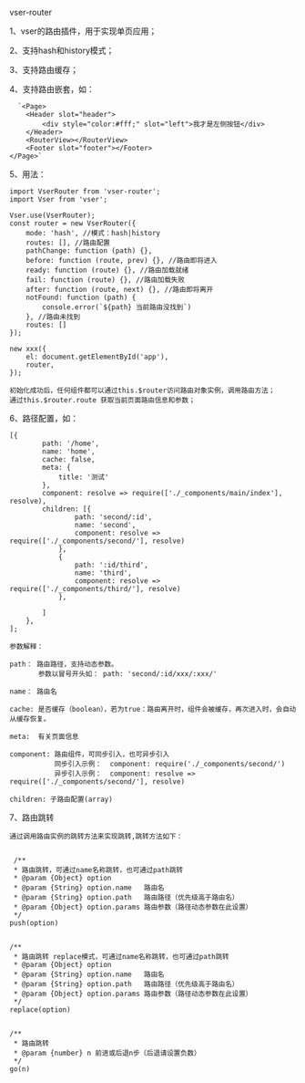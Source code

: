 vser-router

1、vser的路由插件，用于实现单页应用；

2、支持hash和history模式；

3、支持路由缓存；

4、支持路由嵌套，如：
   
      `<Page>
        <Header slot="header">
            <div style="color:#fff;" slot="left">我才是左侧按钮</div>
        </Header>
        <RouterView></RouterView>
        <Footer slot="footer"></Footer>
    </Page>`  
    

5、用法：

    import VserRouter from 'vser-router';
    import Vser from 'vser';

    Vser.use(VserRouter);
    const router = new VserRouter({
        mode: 'hash', //模式：hash|history
        routes: [], //路由配置
        pathChange: function (path) {},
        before: function (route, prev) {}, //路由即将进入
        ready: function (route) {}, //路由加载就绪
        fail: function (route) {}, //路由加载失败
        after: function (route, next) {}, //路由即将离开
        notFound: function (path) {
            console.error(`${path} 当前路由没找到`)
        }, //路由未找到
        routes: []
    });

    new xxx({
        el: document.getElementById('app'),
        router,
    });

    初始化成功后，任何组件都可以通过this.$router访问路由对象实例，调用路由方法；
    通过this.$router.route 获取当前页面路由信息和参数；

6、路径配置，如：

    [{
            path: '/home',   
            name: 'home',   
            cache: false,   
            meta: {         
                title: '测试'   
            },
            component: resolve => require(['./_components/main/index'], resolve), 
            children: [{
                    path: 'second/:id',
                    name: 'second',
                    component: resolve => require(['./_components/second/'], resolve)
                },
                {
                    path: ':id/third',
                    name: 'third',
                    component: resolve => require(['./_components/third/'], resolve)
                },

            ]
        },
    ];

    参数解释：

    path： 路由路径，支持动态参数。
           参数以冒号开头如： path: 'second/:id/xxx/:xxx/'

    name： 路由名

    cache: 是否缓存（boolean），若为true：路由离开时，组件会被缓存，再次进入时，会自动从缓存恢复。

    meta:  有关页面信息

    component: 路由组件，可同步引入，也可异步引入
               同步引入示例：  component: require('./_components/second/')
               异步引入示例：  component: resolve => require(['./_components/second/'], resolve)

    children: 子路由配置(array)


7、路由跳转

    通过调用路由实例的跳转方法来实现跳转,跳转方法如下：
    

     /**
     * 路由跳转，可通过name名称跳转，也可通过path跳转
     * @param {Object} option 
     * @param {String} option.name   路由名
     * @param {String} option.path   路由路径（优先级高于路由名）
     * @param {Object} option.params 路由参数（路径动态参数在此设置）
     */
    push(option)
  

    /**
     * 路由跳转 replace模式，可通过name名称跳转，也可通过path跳转
     * @param {Object} option 
     * @param {String} option.name   路由名
     * @param {String} option.path   路由路径（优先级高于路由名）
     * @param {Object} option.params 路由参数（路径动态参数在此设置）
     */
    replace(option)
    

    /**
     * 路由跳转
     * @param {number} n 前进或后退n步（后退请设置负数） 
     */
    go(n)

